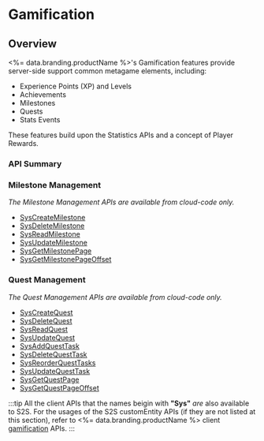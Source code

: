 # Gamification
## Overview



<%= data.branding.productName %>'s Gamification features provide server-side support common metagame elements, including:

- Experience Points (XP) and Levels
- Achievements
- Milestones
- Quests
- Stats Events

These features build upon the Statistics APIs and a concept of Player Rewards.



### API Summary

### Milestone Management

_The Milestone Management APIs are available from cloud-code only._

* [SysCreateMilestone](/api/capi/gamification/syscreatemilestone)
* [SysDeleteMilestone](/api/capi/gamification/sysdeletemilestone)
* [SysReadMilestone](/api/capi/gamification/sysreadmilestone)
* [SysUpdateMilestone](/api/capi/gamification/sysupdatemilestone)
* [SysGetMilestonePage](/api/capi/gamification/sysgetmilestonepage)
* [SysGetMilestonePageOffset](/api/capi/gamification/sysgetmilestonepageoffset)

### Quest Management

_The Quest Management APIs are available from cloud-code only._

* [SysCreateQuest](/api/capi/gamification/syscreatequest)
* [SysDeleteQuest](/api/capi/gamification/sysdeletequest)
* [SysReadQuest](/api/capi/gamification/sysreadquest)
* [SysUpdateQuest](/api/capi/gamification/sysupdatequest)
* [SysAddQuestTask](/api/capi/gamification/sysaddquesttask)
* [SysDeleteQuestTask](/api/capi/gamification/sysdeletequesttask)
* [SysReorderQuestTasks](/api/capi/gamification/sysreorderquesttasks)
* [SysUpdateQuestTask](/api/capi/gamification/sysupdatequesttask)
* [SysGetQuestPage](/api/capi/gamification/sysgetquestpage)
* [SysGetQuestPageOffset](/api/capi/gamification/sysgetquestpageoffset)

:::tip
All the client APIs that the names beigin with <strong>"Sys"</strong> <em>are</em> also available to S2S. 
For the usages of the S2S customEntity APIs (if they are not listed at this section),
refer to <%= data.branding.productName %> client [gamification](/api/capi/gamification) APIs.
:::

<DocCardList />
